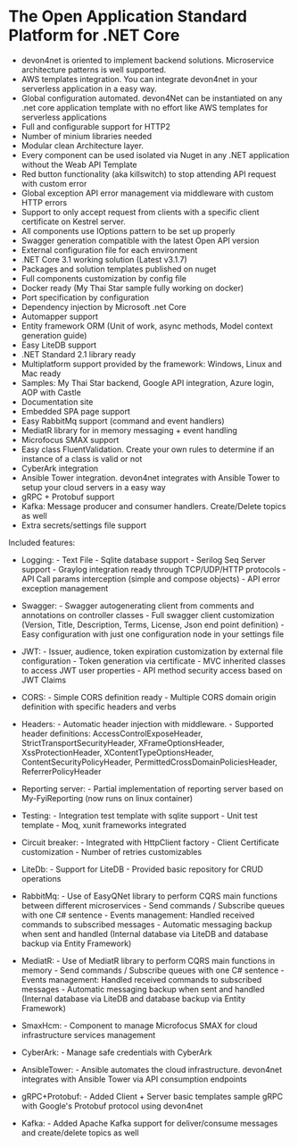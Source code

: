 # The Open Application Standard Platform for .NET Core

- devon4net is oriented to implement backend solutions. Microservice architecture patterns is well supported.
- AWS templates integration. You can integrate devon4net in your serverless application in a easy way.
- Global configuration automated. devon4Net can be instantiated on any .net core application template with no effort like AWS templates for serverless applications
- Full and configurable support for HTTP2
- Number of minium libraries needed
- Modular clean Architecture layer.
- Every component can be used isolated via Nuget in any .NET application without the Weab API Template
- Red button functionality (aka killswitch) to stop attending API request with custom error
- Global exception API error management via middleware with custom HTTP errors
- Support to only accept request from clients with a specific client certificate on Kestrel server.
- All components use IOptions pattern to be set up properly
- Swagger generation compatible with the latest Open API version
- External configuration file for each environment
- .NET Core 3.1 working solution (Latest v3.1.7)
- Packages and solution templates published on nuget
- Full components customization by config file
- Docker ready (My Thai Star sample fully working on docker)
- Port specification by configuration
- Dependency injection by Microsoft .net Core
- Automapper support
- Entity framework ORM (Unit of work, async methods, Model context generation guide)
- Easy LiteDB support
- .NET Standard 2.1 library ready
- Multiplatform support provided by the framework: Windows, Linux and Mac ready
- Samples: My Thai Star backend, Google API integration, Azure login, AOP with Castle
- Documentation site
- Embedded SPA page support
- Easy RabbitMq support (command and event handlers)
- MediatR library for in memory messaging + event handling
- Microfocus SMAX support
- Easy class FluentValidation. Create your own rules to determine if an instance of a class is valid or not
- CyberArk integration
- Ansible Tower integration. devon4net integrates with Ansible Tower to setup your cloud servers in a easy way
- gRPC + Protobuf support
- Kafka: Message producer and consumer handlers. Create/Delete topics as well
- Extra secrets/settings file support

Included features:

- Logging:
              - Text File
              - Sqlite database support
              - Serilog Seq Server support
              - Graylog integration ready through TCP/UDP/HTTP protocols
              - API Call params interception (simple and compose objects)
              - API error exception management

- Swagger:
              - Swagger autogenerating client from comments and annotations on controller classes
              - Full swagger client customization (Version, Title, Description, Terms, License, Json end point definition)
              - Easy configuration with just one configuration node in your settings file

- JWT:
              - Issuer, audience, token expiration customization by external file configuration
              - Token generation via certificate
              - MVC inherited classes to access JWT user properties
              - API method security access based on JWT Claims

- CORS:
              - Simple CORS definition ready
              - Multiple CORS domain origin definition with specific headers and verbs

- Headers:
              - Automatic header injection with middleware.
              - Supported header definitions: AccessControlExposeHeader, StrictTransportSecurityHeader, XFrameOptionsHeader, XssProtectionHeader, XContentTypeOptionsHeader, ContentSecurityPolicyHeader, PermittedCrossDomainPoliciesHeader, ReferrerPolicyHeader

- Reporting server:
              - Partial implementation of reporting server based on My-FyiReporting (now runs on linux container)

- Testing:
              - Integration test template with sqlite support
              - Unit test template
              - Moq, xunit frameworks integrated

- Circuit breaker:
              - Integrated with HttpClient factory
              - Client Certificate customization
              - Number of retries customizables

- LiteDb:
            - Support for LiteDB
            - Provided basic repository for CRUD operations

- RabbitMq:
            - Use of EasyQNet library to perform CQRS main functions between different microservices
            - Send commands / Subscribe queues with one C# sentence
            - Events management: Handled received commands to subscribed messages
            - Automatic messaging backup when sent and handled (Internal database via LiteDB and database backup via Entity Framework)

- MediatR:
            - Use of MediatR library to perform CQRS main functions in memory
            - Send commands / Subscribe queues with one C# sentence
            - Events management: Handled received commands to subscribed messages
            - Automatic messaging backup when sent and handled (Internal database via LiteDB and database backup via Entity Framework)
- SmaxHcm:
            - Component to manage Microfocus SMAX for cloud infrastructure services management

- CyberArk:
            - Manage safe credentials with CyberArk

- AnsibleTower:
            - Ansible automates the cloud infrastructure. devon4net integrates with Ansible Tower via API consumption endpoints

- gRPC+Protobuf:
            - Added Client + Server basic templates sample gRPC with Google's Protobuf protocol using devon4net

- Kafka:
            - Added Apache Kafka support for deliver/consume messages and create/delete topics as well             
